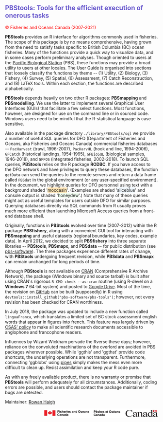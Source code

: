 ## <font color="#6A5ACD">PBStools: Tools for the efficient execution of onerous tasks</font> ##

<font color="red">&copy; Fisheries and Oceans Canada (2007-2021)</font>

**PBStools** provides an R interface for algorithms commonly used in fisheries. The scope of this package is by no means comprehensive, having grown from the need to satisfy tasks specific to British Columbia (BC) ocean fisheries. Many of the functions provide a quick way to visualize data, and in some cases perform preliminary analyses. Though oriented to users at the <a href="http://www.pac.dfo-mpo.gc.ca/science/facilities-installations/index-eng.html#pbs">Pacific Biological Station</a> (PBS), these functions may provide a broad utility to users at other locales. The User Guide is organised into sections that loosely classify the functions by theme -- (1) Utility, (2) Biology, (3) Fishery, (4) Survey, (5) Spatial, (6) Assessment, (7) Catch Reconstruction, and (8) LaTeX tools. Within each section, the functions are described alphabetically. 

**PBStools** depends heavily on two other R packages: **PBSmapping** and **PBSmodelling**. We use the latter to implement several Graphical User Interfaces (GUIs) that facilitate a few select functions. Most functions, however, are designed for use on the command line or in sourced code. Windows users need to be mindful that the R-statistical language is case sensitive. 

Also available in the package directory `./library/PBStools/sql` we provide a number of useful SQL queries for DFO (Department of Fisheries and Oceans, aka Fisheries and Oceans Canada) commercial fisheries databases -- `PacHarvest` (trawl, 1996-2007), `PacHarvHL` (hook and line, 1994-2006), `GFCatch` (historical landings, 1954-1995), `GFBioSQL` (biological samples, 1946-2018), and `GFFOS` (integrated fisheries, 2002-2018). To launch SQL queries, **PBStools** relies on the R package **RODBC**. If you have access to the DFO network and have privileges to query these databases, the function `getData` can send the queries to the remote servers and return a data frame called `PBSdat` in the global environment (or any user-specified environment). In the document, we highlight queries for DFO personnel using text with a background shaded '<span style="background-color:  #FFE4B5">moccasin</span>'. (Examples are shaded '<span style="background-color:  #F0F8FF">aliceblue</span>' and console output is shaded '<span style="background-color:  #F0FFF0">honeydew</span>'.) Note that many of these queries might act as useful templates for users outside DFO for similar purposes. Querying databases directly via SQL commands from R usually proves much more efficient than launching Microsoft Access queries from a front-end database shell. 

Originally, functions in **PBStools** evolved over time (2007-2012) within the R package **PBSfishery**, along with a convenient GUI tool for interacting with **PBSmapping** and useful datasets (regional boundaries, key codes, example data). In April 2012, we decided to split **PBSfishery** into three separate libraries -- **PBStools**, **PBSmapx**, and **PBSdata** -- for public distribution (see <a href="https://github.com/pbs-software">pbs-software</a>). The three packages experience different rates of change, with **PBStools** undergoing frequent revision, while **PBSdata** and **PBSmapx** can remain unchanged for long periods of time.

Although **PBStools** is not available on <a href="https://cran.r-project.org/">CRAN</a> (Comprehensive R Archive Network), the package (Windows binary and source tarball) is built after using CRAN's rigorous `R CMD check --as-cran` routine (using R-devel on a **Windows 7** 64-bit system) and posted to <a href="https://drive.google.com/drive/folders/0B2Bkic2Qu5LGOGx1WkRySVYxNFU?usp=sharing">Google Drive</a>. Most of the time, the revision on <a href="https://github.com/pbs-software/pbs-tools">GitHub</a> can be built (supposedly) in R using `devtools::install_github("pbs-software/pbs-tools")`; however, not every revision has been checked for CRAN worthiness.

In July 2018, the package was updated to include a new function called `linguaFranca`, which translates a limited set of BC stock assessment english words that appear in figures into french. This feature was largely driven by <a href="https://web.archive.org/web/20190926104614/http://www.dfo-mpo.gc.ca/csas-sccs/process-processus/translation-traduction-eng.html">CSAS' policy</a> to make all scientific research documents accessible to anglophone and francophone readers.

Influences by Wizard Wickham pervade the Rverse these days; however, reliance on the convoluted machinations of the overlord are avoided in PBS packages wherever possible. While 'ggthis' and 'ggthat' provide code shortcuts, the underlying operations are not transparent. Furthermore, connecting 'ggblobs' using <a href="https://www.fromthebottomoftheheap.net/2015/06/03/my-aversion-to-pipes/">pipes</a> simply makes the mess even more difficult to clean up. Resist assimilation and keep your R code pure. 

As with any freely available product, there is no warranty or promise that **PBStools** will perform adequately for all circumstances. Additionally, coding errors are possible, and users should contact the package maintainer if bugs are detected.

Maintainer: <a href="mailto:rowan.haigh@dfo-mpo.gc.ca">Rowan Haigh</a>

<p align="right"><img src="DFOlogo_small.jpg" alt="DFO logo" style="height:30px;"></p> 

